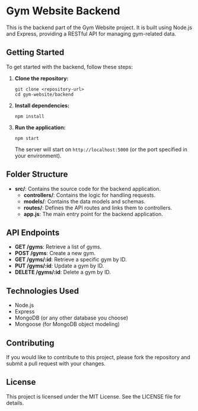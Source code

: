 # Gym Website Backend

This is the backend part of the Gym Website project. It is built using Node.js and Express, providing a RESTful API for managing gym-related data.

## Getting Started

To get started with the backend, follow these steps:

1. **Clone the repository:**
   ```
   git clone <repository-url>
   cd gym-website/backend
   ```

2. **Install dependencies:**
   ```
   npm install
   ```

3. **Run the application:**
   ```
   npm start
   ```

   The server will start on `http://localhost:5000` (or the port specified in your environment).

## Folder Structure

- **src/**: Contains the source code for the backend application.
  - **controllers/**: Contains the logic for handling requests.
  - **models/**: Contains the data models and schemas.
  - **routes/**: Defines the API routes and links them to controllers.
  - **app.js**: The main entry point for the backend application.

## API Endpoints

- **GET /gyms**: Retrieve a list of gyms.
- **POST /gyms**: Create a new gym.
- **GET /gyms/:id**: Retrieve a specific gym by ID.
- **PUT /gyms/:id**: Update a gym by ID.
- **DELETE /gyms/:id**: Delete a gym by ID.

## Technologies Used

- Node.js
- Express
- MongoDB (or any other database you choose)
- Mongoose (for MongoDB object modeling)

## Contributing

If you would like to contribute to this project, please fork the repository and submit a pull request with your changes.

## License

This project is licensed under the MIT License. See the LICENSE file for details.